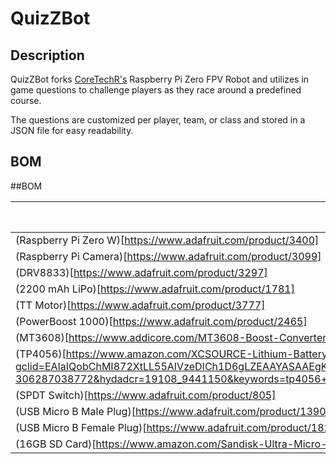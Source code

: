 # QuizZBot
## Description
QuizZBot forks [CoreTechR's](https://github.com/CoretechR) Raspberry Pi Zero FPV Robot and utilizes in game questions to challenge players as they race around a predefined course.

The questions are customized per player, team, or class and stored in a JSON file for easy readability.  
## BOM
##BOM

|Item|Qty|Price|Ext Price|
|---|---|---|---|
|(Raspberry Pi Zero W)[https://www.adafruit.com/product/3400]|1|10|10|
|(Raspberry Pi Camera)[https://www.adafruit.com/product/3099]|0|29.95|0|
|(DRV8833)[https://www.adafruit.com/product/3297]|1|4.95|4.95|
|(2200 mAh LiPo)[https://www.adafruit.com/product/1781]|1|9.95|9.95|
|(TT Motor)[https://www.adafruit.com/product/3777]|2|2.95|5.9|
|(PowerBoost 1000)[https://www.adafruit.com/product/2465]|0|19.95|0|
|(MT3608)[https://www.addicore.com/MT3608-Boost-Converter-p/ad300.htm]|1|1.95|1.95|
|(TP4056)[https://www.amazon.com/XCSOURCE-Lithium-Battery-Charger-TE420/dp/B01DRT4PWY/ref=sr_1_3?gclid=EAIaIQobChMI872XtLL55AIVzeDICh1D6gLZEAAYASAAEgKvmvD_BwE&hvadid=252725604196&hvdev=c&hvlocphy=9004405&hvnetw=g&hvpos=1t1&hvqmt=e&hvrand=7973765980742534503&hvtargid=kwd-306287038772&hydadcr=19108_9441150&keywords=tp4056+usb+charger&qid=1569875621&s=gateway&sr=8-3]|1|1.398|1.398|
|(SPDT Switch)[https://www.adafruit.com/product/805]|1|0.95|0.95|
|(USB Micro B Male Plug)[https://www.adafruit.com/product/1390]|1|0.95|0.95|
|(USB Micro B Female Plug)[https://www.adafruit.com/product/1829]|1|0.95|0.95|
|(16GB SD Card)[https://www.amazon.com/Sandisk-Ultra-Micro-UHS-I-Adapter/dp/B073K14CVB/ref=sr_1_3?keywords=micro+sd+8gb&qid=1569876363&s=gateway&sr=8-3]|1|5.79|5.79|

